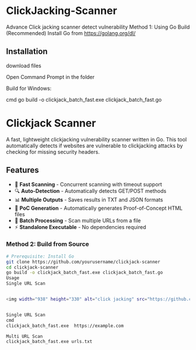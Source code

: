 # ClickJacking-Scanner
Advance Click jacking scanner detect vulnerability 
Method 1: Using Go Build (Recommended)
Install Go from https://golang.org/dl/

## Installation
download files 

Open Command Prompt in the folder

Build for Windows:

cmd
go build -o clickjack_batch_fast.exe clickjack_batch_fast.go


# Clickjack Scanner

A fast, lightweight clickjacking vulnerability scanner written in Go. This tool automatically detects if websites are vulnerable to clickjacking attacks by checking for missing security headers.

## Features

- 🚀 **Fast Scanning** - Concurrent scanning with timeout support
- 🔍 **Auto-Detection** - Automatically detects GET/POST methods
- 📊 **Multiple Outputs** - Saves results in TXT and JSON formats
- 🎯 **PoC Generation** - Automatically generates Proof-of-Concept HTML files
- 📁 **Batch Processing** - Scan multiple URLs from a file
- ⚡ **Standalone Executable** - No dependencies required



### Method 2: Build from Source
```bash
# Prerequisite: Install Go
git clone https://github.com/yourusername/clickjack-scanner
cd clickjack-scanner
go build -o clickjack_batch_fast.exe clickjack_batch_fast.go
Usage
Single URL Scan


<img width="938" height="330" alt="click jacking" src="https://github.com/user-attachments/assets/8886d053-7490-4aef-a6cc-122aaa6fbd94" />


Single URL Scan
cmd
clickjack_batch_fast.exe  https://example.com

Multi URL Scan
clickjack_batch_fast.exe urls.txt

